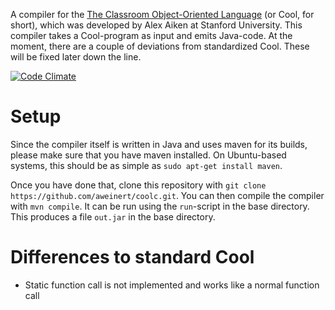 A compiler for the [The Classroom Object-Oriented Language](http://theory.stanford.edu/~aiken/software/cool/cool.html) (or Cool, for short), which was developed by Alex Aiken at Stanford University.
This compiler takes a Cool-program as input and emits Java-code.
At the moment, there are a couple of deviations from standardized Cool.
These will be fixed later down the line.

[![Code Climate](https://codeclimate.com/github/aweinert/coolc/badges/gpa.svg)](https://codeclimate.com/github/aweinert/coolc)

# Setup
Since the compiler itself is written in Java and uses maven for its builds, please make sure that you have maven installed.
On Ubuntu-based systems, this should be as simple as `sudo apt-get install maven`.

Once you have done that, clone this repository with `git clone https://github.com/aweinert/coolc.git`.
You can then compile the compiler with `mvn compile`.
It can be run using the `run`-script in the base directory.
This produces a file `out.jar` in the base directory.

# Differences to standard Cool
- Static function call is not implemented and works like a normal function call
